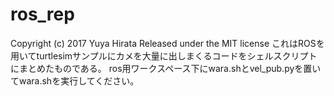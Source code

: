 # ros_rep
Copyright (c) 2017 Yuya Hirata
Released under the MIT license
これはROSを用いてturtlesimサンプルにカメを大量に出しまくるコードをシェルスクリプトにまとめたものである。
ros用ワークスペース下にwara.shとvel_pub.pyを置いてwara.shを実行してください。
